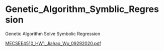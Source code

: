 # Genetic_Algorithm_Symblic_Regression
Genetic Algorithm Solve Symbolic Regression





[MECSEE4510_HW1_Jiahao_Wu_09292020.pdf](https://github.com/Jiahao0310/Genetic_Algorithm_Symblic_Regression/files/5993055/MECSEE4510_HW1_Jiahao_Wu_09292020.pdf)

